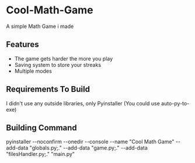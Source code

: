 # Cool-Math-Game

A simple Math Game i made

## Features

- The game gets harder the more you play
- Saving system to store your streaks
- Multiple modes

## Requirements To Build

I didn't use any outside libraries, only Pyinstaller (You could use auto-py-to-exe)

## Building Command

pyinstaller --noconfirm --onedir --console --name "Cool Math Game" --add-data "globals.py;." --add-data "game.py;." --add-data "filesHandler.py;." "main.py"
